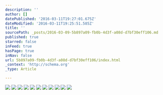 ```yaml
---
description: ''
author: []
datePublished: '2016-03-11T19:27:01.675Z'
dateModified: '2016-03-11T19:25:51.585Z'
title: ''
sourcePath: _posts/2016-03-09-5b897a09-fb0b-4d3f-a08d-d7bf30eff106.md
published: true
starred: false
inFeed: true
hasPage: true
inNav: false
url: 5b897a09-fb0b-4d3f-a08d-d7bf30eff106/index.html
_context: 'http://schema.org'
_type: Article

---
```

![](https://the-grid-user-content.s3-us-west-2.amazonaws.com/95c4bf12-8965-4120-bd8a-252b4a064244.png)
![](https://the-grid-user-content.s3-us-west-2.amazonaws.com/b484a845-f0d9-4f38-8d25-6061dfd936bc.png)
![](https://the-grid-user-content.s3-us-west-2.amazonaws.com/002c2ca4-2bda-47ca-9f7e-f8aa42586c63.png)
![](https://the-grid-user-content.s3-us-west-2.amazonaws.com/1381e4e5-d634-49e0-b1d8-a188677a2153.png)
![](https://the-grid-user-content.s3-us-west-2.amazonaws.com/023abf64-3583-4f30-8dce-f1e415ab89c6.png)
![](https://the-grid-user-content.s3-us-west-2.amazonaws.com/a871db60-906f-4787-86f0-69be4cd7ecac.png)
![](https://the-grid-user-content.s3-us-west-2.amazonaws.com/4ff7a8df-53b3-4f9e-ac54-c9c7358dab93.png)
![](https://the-grid-user-content.s3-us-west-2.amazonaws.com/64d8ef49-a319-42d2-a87c-4f430bb9a4cd.png)
![](https://the-grid-user-content.s3-us-west-2.amazonaws.com/df0c4c2a-a657-4308-9485-80b8f0e1f5eb.png)
![](https://the-grid-user-content.s3-us-west-2.amazonaws.com/dd3d9082-efc4-4573-9cc7-bb70aa7e961e.png)
![](https://the-grid-user-content.s3-us-west-2.amazonaws.com/e13205db-5841-4bbc-b161-c49ec2cbb8f6.png)